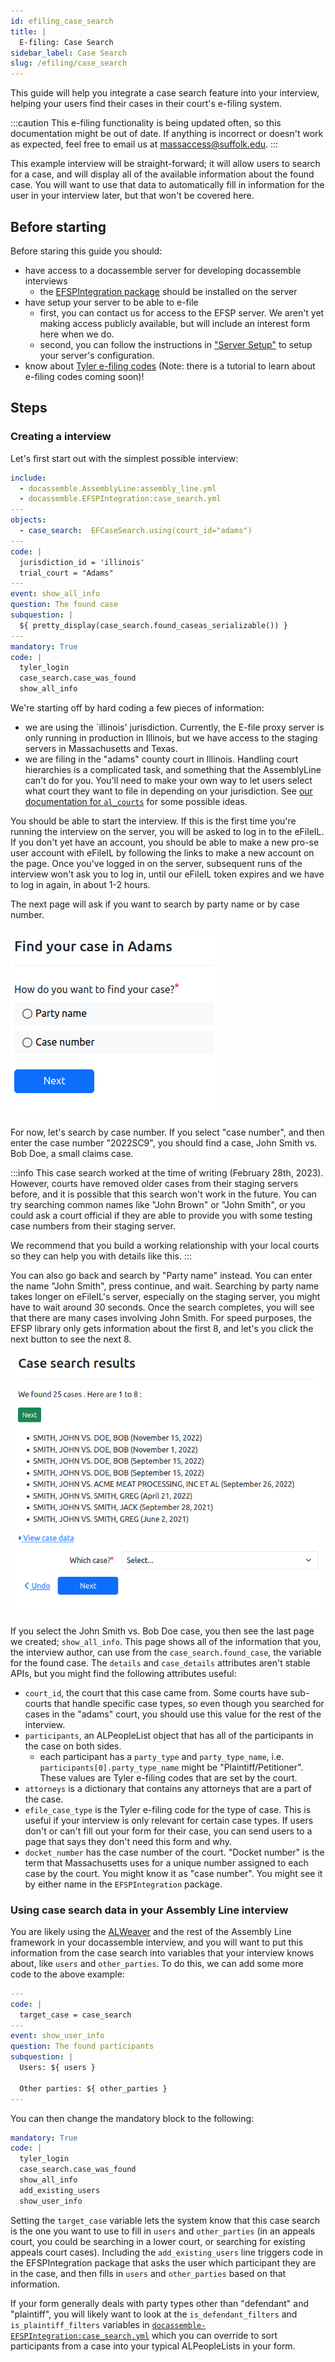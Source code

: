 ```yaml
---
id: efiling_case_search
title: |
  E-filing: Case Search
sidebar_label: Case Search
slug: /efiling/case_search
---
```


This guide will help you integrate a case search feature into
your interview, helping your users find their cases in their
court's e-filing system.

:::caution
This e-filing functionality is being updated often, so this documentation might be out of date.
If anything is incorrect or doesn't work as expected, feel free to email us at
[massaccess@suffolk.edu](mailto:massaccess@suffolk.edu).
:::

This example interview will be straight-forward; it will allow users
to search for a case, and will display all of the available information
about the found case. You will want to use that data to automatically
fill in information for the user in your interview later, but that won't be covered here.

## Before starting

Before staring this guide you should:

* have access to a docassemble server for developing docassemble interviews
  * the [EFSPIntegration package](https://github.com/SuffolkLITLab/docassemble-EFSPIntegration) should be installed on the server
* have setup your server to be able to e-file
  * first, you can contact us for access to the EFSP server.
      We aren't yet making access publicly available, but
      will include an interest form here when we do.
  * second, you can follow the instructions in ["Server Setup"](efiling_through_docassemble.md#server-setup) to setup your server's
    configuration.
* know about [Tyler e-filing codes](efiling_through_docassemble.md#get-the-information-needed-to-file) (Note: there is a tutorial to learn about e-filing codes coming soon)!

## Steps

### Creating a interview

Let's first start out with the simplest possible interview:

```yaml
include:
  - docassemble.AssemblyLine:assembly_line.yml
  - docassemble.EFSPIntegration:case_search.yml
---
objects:
  - case_search:  EFCaseSearch.using(court_id="adams")
---
code: |
  jurisdiction_id = 'illinois'
  trial_court = "Adams"
---
event: show_all_info
question: The found case
subquestion: |
  ${ pretty_display(case_search.found_caseas_serializable()) }
---
mandatory: True
code: |
  tyler_login
  case_search.case_was_found
  show_all_info
```

We're starting off by hard coding a few pieces of information:

* we are using the `illinois' jurisdiction. Currently, the E-file proxy server is only running in production in Illinois, but we have access to the staging servers in Massachusetts and Texas.
* we are filing in the "adams" county court in Illinois. Handling court
  hierarchies is a complicated task, and something that the AssemblyLine can't do for you. You'll need to make your own way to let users select what court they want to file in depending on your jurisdiction. See [our documentation for `al_courts`](../reference/AssemblyLine/al_courts.md) for some possible ideas.

You should be able to start the interview. If this is the first time you're running the interview on the server, you will be asked to log in to the eFileIL. If you don't yet have an account, you should be able to make a new pro-se user account with eFileIL by following the links to make a new account on the page. Once you've logged in on the server, subsequent runs of the interview won't ask you to log in, until our eFileIL token expires and we have to log in again, in about 1-2 hours.

The next page will ask if you want to search by party name or by case number.

![A screenshot of the case search screen. The title says "Find your case in Adams", followed by the question "How do you want to find your case?" and the options "Party name" and "Case number".](case_search_start.png)


For now, let's search by case number. If you select "case number", and then enter the case number "2022SC9",
you should find a case, John Smith vs. Bob Doe, a small claims case.

:::info
This case search worked at the time of writing (February 28th, 2023). However,
courts have removed older cases from their staging servers before, and it is
possible that this search won't work in the future. You can try searching
common names like "John Brown" or "John Smith", or you could ask a court
official if they are able to provide you with some testing case numbers from
their staging server.

We recommend that you build a working relationship with your local courts so
they can help you with details like this.
:::

You can also go back and search by "Party name" instead. You can enter the name "John Smith",
press continue, and wait. Searching by party name takes longer on eFileIL's server, especially on the staging server, you might have to wait around 30 seconds. Once the search completes, you
will see that there are many cases involving John Smith. For speed purposes, the EFSP library
only gets information about the first 8, and let's you click the next button to see the next 8.

![A screenshot of the "case search results" page. At the top it says "We found 25 cases. Here are 1 to 8:", with a "next" button below it. There is a bulleted list showing 8 cases involving John Smith and various other parties.](case_search_results.png)

If you select the John Smith vs. Bob Doe case, you then see the last page we created; `show_all_info`. This page shows all of the information that you, the interview author, can use
from the `case_search.found_case`, the variable for the found case. The `details` and
`case_details` attributes aren't stable APIs, but you might find the following attributes useful:

* `court_id`, the court that this case came from. Some courts have sub-courts that handle
  specific case types, so even though you searched for cases in the "adams" court, you
  should use this value for the rest of the interview.
* `participants`, an ALPeopleList object that has all of the participants in the case on both sides.
  * each participant has a `party_type` and `party_type_name`, i.e. `participants[0].party_type_name` might be "Plaintiff/Petitioner". These values are Tyler e-filing codes that are set by the court.
* `attorneys` is a dictionary that contains any attorneys that are a part of the case.
* `efile_case_type` is the Tyler e-filing code for the type of case. This is useful if your interview
  is only relevant for certain case types. If users don't or can't fill out your form for their case, you can send users to a page that says they don't need this form and why.
* `docket_number` has the case number of the court. "Docket number" is the term that Massachusetts
  uses for a unique number assigned to each case by the court. You might know it as "case number".
  You might see it by either name in the `EFSPIntegration` package.

### Using case search data in your Assembly Line interview

You are likely using the [ALWeaver](../weaver_overview.md) and the rest of the Assembly Line framework
in your docassemble interview, and you will want to put this information from the case search into
variables that your interview knows about, like `users` and `other_parties`. To do this, we can add
some more code to the above example:

```yaml
---
code: |
  target_case = case_search
---
event: show_user_info
question: The found participants
subquestion: |
  Users: ${ users }

  Other parties: ${ other_parties }
---
```

You can then change the mandatory block to the following:

```yaml
mandatory: True
code: |
  tyler_login
  case_search.case_was_found
  show_all_info
  add_existing_users
  show_user_info
```

Setting the `target_case` variable lets the system know that this case search is the one you want to use to fill in `users` and `other_parties` (in an appeals court, you could be searching in a lower court, or searching for existing appeals
court cases). Including the `add_existing_users` line triggers code in the EFSPIntegration package that asks the user which participant they are in the case,
and then fills in `users` and `other_parties` based on that information.

If your form generally deals with party types other than "defendant" and "plaintiff", you will likely want to look at the `is_defendant_filters` and `is_plaintiff_filters` variables in [`docassemble-EFSPIntegration:case_search.yml`](https://github.com/SuffolkLITLab/docassemble-EFSPIntegration/blob/main/docassemble/EFSPIntegration/data/questions/case_search.yml)
which you can override to sort participants from a case into your typical
ALPeopleLists in your form.
